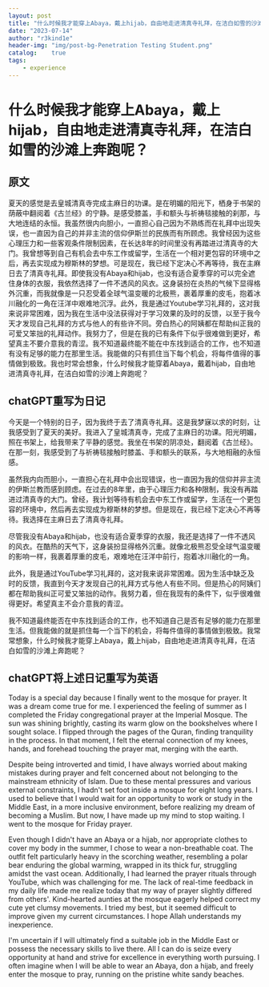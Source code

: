 ```yaml
---
layout: post
title: "什么时候我才能穿上Abaya，戴上hijab，自由地走进清真寺礼拜，在洁白如雪的沙滩上奔跑呢？"
date: "2023-07-14"
author: "r3kind1e"
header-img: "img/post-bg-Penetration Testing Student.png"
catalog:    true
tags: 
    - experience
---
```


# 什么时候我才能穿上Abaya，戴上hijab，自由地走进清真寺礼拜，在洁白如雪的沙滩上奔跑呢？
## 原文
夏天的感觉是去皇城清真寺完成主麻日的功课。是在明媚的阳光下，栖身于书架的荫蔽中翻阅着《古兰经》的宁静。是感受膝盖，手和额头与祈祷毯接触的刹那，与大地连结的永恒。我虽然很内向胆小，一直担心自己因为不熟练而在礼拜中出现失误，也一直因为自己的并非主流的信仰伊斯兰的民族而有所顾虑。我曾经因为这些心理压力和一些客观条件限制因素，在长达8年的时间里没有再踏进过清真寺的大门。我曾想等到自己有机会去中东工作或留学，生活在一个相对更包容的环境中之后，再去实现成为穆斯林的梦想。可是现在，我已经下定决心不再等待，我在主麻日去了清真寺礼拜。即使我没有Abaya和hijab，也没有适合夏季穿的可以完全遮住身体的衣服，我依然选择了一件不透风的风衣。这身装扮在炎热的气候下显得格外沉重，而我就像是一只忍受着全球气温变暖的北极熊，裹着厚重的皮毛，抱着冰川融化的一角在汪洋中艰难地沉浮。此外，我是通过Youtube学习礼拜的，这对我来说非常困难，因为我在生活中没法获得对于学习效果的及时的反馈，以至于我今天才发现自己礼拜的方式与他人的有些许不同。旁白热心的阿姨都在帮助纠正我的可爱又笨拙的礼拜动作。我努力了，但是在我的已有条件下似乎很难做到更好，希望真主不要介意我的青涩。我不知道最终能不能在中东找到适合的工作，也不知道有没有足够的能力在那里生活。我能做的只有抓住当下每个机会，将每件值得的事情做到极致。我也时常会想象，什么时候我才能穿着Abaya，戴着hijab，自由地进清真寺礼拜，在洁白如雪的沙滩上奔跑呢？

## chatGPT重写为日记
今天是一个特别的日子，因为我终于去了清真寺礼拜。这是我梦寐以求的时刻，让我感受到了夏天的美好。我进入了皇城清真寺，完成了主麻日的功课。阳光明媚，照在书架上，给我带来了平静的感觉。我坐在书架的阴凉处，翻阅着《古兰经》。在那一刻，我感受到了与祈祷毯接触时膝盖、手和额头的联系，与大地相融的永恒感。

虽然我内向而胆小，一直担心在礼拜中会出现错误，也一直因为我的信仰并非主流的伊斯兰教而感到顾虑。在过去的8年里，由于心理压力和各种限制，我没有再踏进过清真寺的大门。曾经，我计划等待有机会去中东工作或留学，生活在一个更包容的环境中，然后再去实现成为穆斯林的梦想。但是现在，我已经下定决心不再等待。我选择在主麻日去了清真寺礼拜。

尽管我没有Abaya和hijab，也没有适合夏季穿的衣服，我还是选择了一件不透风的风衣。在酷热的天气下，这身装扮显得格外沉重。就像北极熊忍受全球气温变暖的影响一样，我裹着厚重的皮毛，艰难地在汪洋中前行，抱着冰川融化的一角。

此外，我是通过YouTube学习礼拜的，这对我来说非常困难。因为生活中缺乏及时的反馈，我直到今天才发现自己的礼拜方式与他人有些不同。但是热心的阿姨们都在帮助我纠正可爱又笨拙的动作。我努力着，但在我现有的条件下，似乎很难做得更好。希望真主不会介意我的青涩。

我不知道最终能否在中东找到适合的工作，也不知道自己是否有足够的能力在那里生活。但我能做的就是抓住每一个当下的机会，将每件值得的事情做到极致。我常常想象，什么时候我才能穿上Abaya，戴上hijab，自由地走进清真寺礼拜，在洁白如雪的沙滩上奔跑呢？

## chatGPT将上述日记重写为英语
Today is a special day because I finally went to the mosque for prayer. It was a dream come true for me. I experienced the feeling of summer as I completed the Friday congregational prayer at the Imperial Mosque. The sun was shining brightly, casting its warm glow on the bookshelves where I sought solace. I flipped through the pages of the Quran, finding tranquility in the process. In that moment, I felt the eternal connection of my knees, hands, and forehead touching the prayer mat, merging with the earth.

Despite being introverted and timid, I have always worried about making mistakes during prayer and felt concerned about not belonging to the mainstream ethnicity of Islam. Due to these mental pressures and various external constraints, I hadn't set foot inside a mosque for eight long years. I used to believe that I would wait for an opportunity to work or study in the Middle East, in a more inclusive environment, before realizing my dream of becoming a Muslim. But now, I have made up my mind to stop waiting. I went to the mosque for Friday prayer.

Even though I didn't have an Abaya or a hijab, nor appropriate clothes to cover my body in the summer, I chose to wear a non-breathable coat. The outfit felt particularly heavy in the scorching weather, resembling a polar bear enduring the global warming, wrapped in its thick fur, struggling amidst the vast ocean. Additionally, I had learned the prayer rituals through YouTube, which was challenging for me. The lack of real-time feedback in my daily life made me realize today that my way of prayer slightly differed from others'. Kind-hearted aunties at the mosque eagerly helped correct my cute yet clumsy movements. I tried my best, but it seemed difficult to improve given my current circumstances. I hope Allah understands my inexperience.

I'm uncertain if I will ultimately find a suitable job in the Middle East or possess the necessary skills to live there. All I can do is seize every opportunity at hand and strive for excellence in everything worth pursuing. I often imagine when I will be able to wear an Abaya, don a hijab, and freely enter the mosque to pray, running on the pristine white sandy beaches.